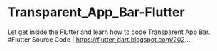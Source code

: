 # Transparent_App_Bar-Flutter
Let get inside the Flutter and learn how to code Transparent App Bar. #Flutter Source Code | https://flutter-dart.blogspot.com/202...

